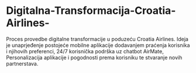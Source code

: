 # Digitalna-Transformacija-Croatia-Airlines-
Proces provedbe digitalne transformacije u poduzeću Croatia Airlines. Ideja je unaprjeđenje postojeće mobilne aplikacije dodavanjem praćenja korisnika i njihovih preferenci, 24/7 korisnička podrška uz chatbot AirMate, Personalizacija aplikacije i pogodnosti prema korisniku te stvaranje novih partnerstava. 
